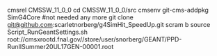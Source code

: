 cmsrel CMSSW_11_0_0
cd CMSSW_11_0_0/src
cmsenv
git-cms-addpkg SimG4Core #not needed any more
git clone git@github.com:scarletnorberg/g4SimHit_SpeedUp.git
scram b
source Script_RunGeantSettings.sh
root://cmsxrootd.fnal.gov//store/user/snorberg/GEANT/PPD-RunIISummer20UL17GEN-00001.root
